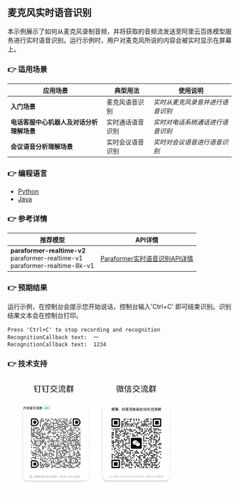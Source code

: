 [comment]: # (title and brief introduction of the sample)
## 麦克风实时语音识别
本示例展示了如何从麦克风录制音频，并将获取的音频流发送至阿里云百炼模型服务进行实时语音识别。运行示例时，用户对麦克风所说的内容会被实时显示在屏幕上。

[comment]: # (list of scenarios of the sample)
### :point_right: 适用场景

| 应用场景     | 典型用法 | 使用说明 |
|----------| ----- | ----- |
| **入门场景** | 麦克风语音识别 | *实时从麦克风录音并进行语音识别* |
| **电话客服中心机器人及对话分析理解场景** | 实时通话语音识别 | *实时对电话系统通话进行语音识别* |
| **会议语音分析理解场景** | 实时会议语音识别	 | *实时对会议语音进行语音识别* |

[comment]: # (supported programming languages of the sample)
### :point_right: 编程语言
- [Python](./python)
- [Java](./java)

[comment]: # (model and interface of the sample)
### :point_right: 参考详情

| 推荐模型 | API详情 |
| ----- | ----- |
| **paraformer-realtime-v2**<br>paraformer-realtime-v1<br>paraformer-realtime-8k-v1 | [Paraformer实时语音识别API详情](https://help.aliyun.com/zh/model-studio/developer-reference/paraformer-real-time-speech-recognition-api) |

### :point_right: 预期结果

运行示例，在控制台会提示您开始说话，控制台输入'Ctrl+C' 即可结束识别。识别结果文本会在控制台打印。
```text
Press 'Ctrl+C' to stop recording and recognition
RecognitionCallback text:  一
RecognitionCallback text:  1234
```

[comment]: # (technical support of the sample)
### :point_right: 技术支持
<img src="../../../docs/image/groups.png" width="400"/>
